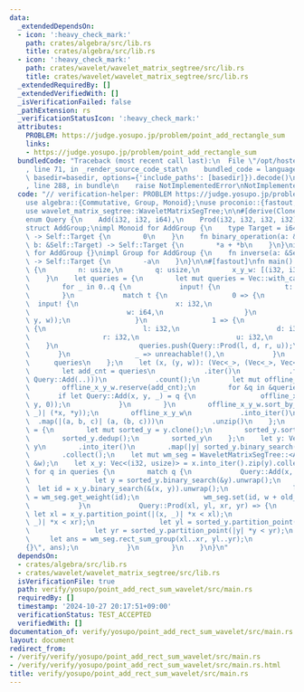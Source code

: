```yaml
---
data:
  _extendedDependsOn:
  - icon: ':heavy_check_mark:'
    path: crates/algebra/src/lib.rs
    title: crates/algebra/src/lib.rs
  - icon: ':heavy_check_mark:'
    path: crates/wavelet/wavelet_matrix_segtree/src/lib.rs
    title: crates/wavelet/wavelet_matrix_segtree/src/lib.rs
  _extendedRequiredBy: []
  _extendedVerifiedWith: []
  _isVerificationFailed: false
  _pathExtension: rs
  _verificationStatusIcon: ':heavy_check_mark:'
  attributes:
    PROBLEM: https://judge.yosupo.jp/problem/point_add_rectangle_sum
    links:
    - https://judge.yosupo.jp/problem/point_add_rectangle_sum
  bundledCode: "Traceback (most recent call last):\n  File \"/opt/hostedtoolcache/Python/3.10.15/x64/lib/python3.10/site-packages/onlinejudge_verify/documentation/build.py\"\
    , line 71, in _render_source_code_stat\n    bundled_code = language.bundle(stat.path,\
    \ basedir=basedir, options={'include_paths': [basedir]}).decode()\n  File \"/opt/hostedtoolcache/Python/3.10.15/x64/lib/python3.10/site-packages/onlinejudge_verify/languages/rust.py\"\
    , line 288, in bundle\n    raise NotImplementedError\nNotImplementedError\n"
  code: "// verification-helper: PROBLEM https://judge.yosupo.jp/problem/point_add_rectangle_sum\n\
    use algebra::{Commutative, Group, Monoid};\nuse proconio::{fastout, input};\n\
    use wavelet_matrix_segtree::WaveletMatrixSegTree;\n\n#[derive(Clone, Copy, Debug)]\n\
    enum Query {\n    Add(i32, i32, i64),\n    Prod(i32, i32, i32, i32),\n}\n\n#[derive(Debug)]\n\
    struct AddGroup;\nimpl Monoid for AddGroup {\n    type Target = i64;\n    fn id_element()\
    \ -> Self::Target {\n        0\n    }\n    fn binary_operation(a: &Self::Target,\
    \ b: &Self::Target) -> Self::Target {\n        *a + *b\n    }\n}\nimpl Commutative\
    \ for AddGroup {}\nimpl Group for AddGroup {\n    fn inverse(a: &Self::Target)\
    \ -> Self::Target {\n        -a\n    }\n}\n\n#[fastout]\nfn main() {\n    input!\
    \ {\n        n: usize,\n        q: usize,\n        x_y_w: [(i32, i32, i64); n],\n\
    \    }\n    let queries = {\n        let mut queries = Vec::with_capacity(q);\n\
    \        for _ in 0..q {\n            input! {\n                t: i32,\n    \
    \        }\n            match t {\n                0 => {\n                  \
    \  input! {\n                        x: i32,\n                        y: i32,\n\
    \                        w: i64,\n                    }\n                    queries.push(Query::Add(x,\
    \ y, w));\n                }\n                1 => {\n                    input!\
    \ {\n                        l: i32,\n                        d: i32,\n      \
    \                  r: i32,\n                        u: i32,\n                \
    \    }\n                    queries.push(Query::Prod(l, d, r, u));\n         \
    \       }\n                _ => unreachable!(),\n            }\n        }\n  \
    \      queries\n    };\n    let (x, (y, w)): (Vec<_>, (Vec<_>, Vec<_>)) = {\n\
    \        let add_cnt = queries\n            .iter()\n            .filter(|q| matches!(q,\
    \ Query::Add(..)))\n            .count();\n        let mut offline_x_y_w = x_y_w.clone();\n\
    \        offline_x_y_w.reserve(add_cnt);\n        for &q in &queries {\n     \
    \       if let Query::Add(x, y, _) = q {\n                offline_x_y_w.push((x,\
    \ y, 0));\n            }\n        }\n        offline_x_y_w.sort_by_key(|(x, y,\
    \ _)| (*x, *y));\n        offline_x_y_w\n            .into_iter()\n          \
    \  .map(|(a, b, c)| (a, (b, c)))\n            .unzip()\n    };\n    let sorted_y\
    \ = {\n        let mut sorted_y = y.clone();\n        sorted_y.sort_unstable();\n\
    \        sorted_y.dedup();\n        sorted_y\n    };\n    let y: Vec<usize> =\
    \ y\n        .into_iter()\n        .map(|y| sorted_y.binary_search(&y).unwrap())\n\
    \        .collect();\n    let mut wm_seg = WaveletMatrixSegTree::<AddGroup>::from_weight(&y,\
    \ &w);\n    let x_y: Vec<(i32, usize)> = x.into_iter().zip(y).collect();\n   \
    \ for q in queries {\n        match q {\n            Query::Add(x, y, w) => {\n\
    \                let y = sorted_y.binary_search(&y).unwrap();\n              \
    \  let id = x_y.binary_search(&(x, y)).unwrap();\n                let old_weight\
    \ = wm_seg.get_weight(id);\n                wm_seg.set(id, w + old_weight);\n\
    \            }\n            Query::Prod(xl, yl, xr, yr) => {\n               \
    \ let xl = x_y.partition_point(|(x, _)| *x < xl);\n                let xr = x_y.partition_point(|(x,\
    \ _)| *x < xr);\n                let yl = sorted_y.partition_point(|y| *y < yl);\n\
    \                let yr = sorted_y.partition_point(|y| *y < yr);\n           \
    \     let ans = wm_seg.rect_sum_group(xl..xr, yl..yr);\n                println!(\"\
    {}\", ans);\n            }\n        }\n    }\n}\n"
  dependsOn:
  - crates/algebra/src/lib.rs
  - crates/wavelet/wavelet_matrix_segtree/src/lib.rs
  isVerificationFile: true
  path: verify/yosupo/point_add_rect_sum_wavelet/src/main.rs
  requiredBy: []
  timestamp: '2024-10-27 20:17:51+09:00'
  verificationStatus: TEST_ACCEPTED
  verifiedWith: []
documentation_of: verify/yosupo/point_add_rect_sum_wavelet/src/main.rs
layout: document
redirect_from:
- /verify/verify/yosupo/point_add_rect_sum_wavelet/src/main.rs
- /verify/verify/yosupo/point_add_rect_sum_wavelet/src/main.rs.html
title: verify/yosupo/point_add_rect_sum_wavelet/src/main.rs
---
```


